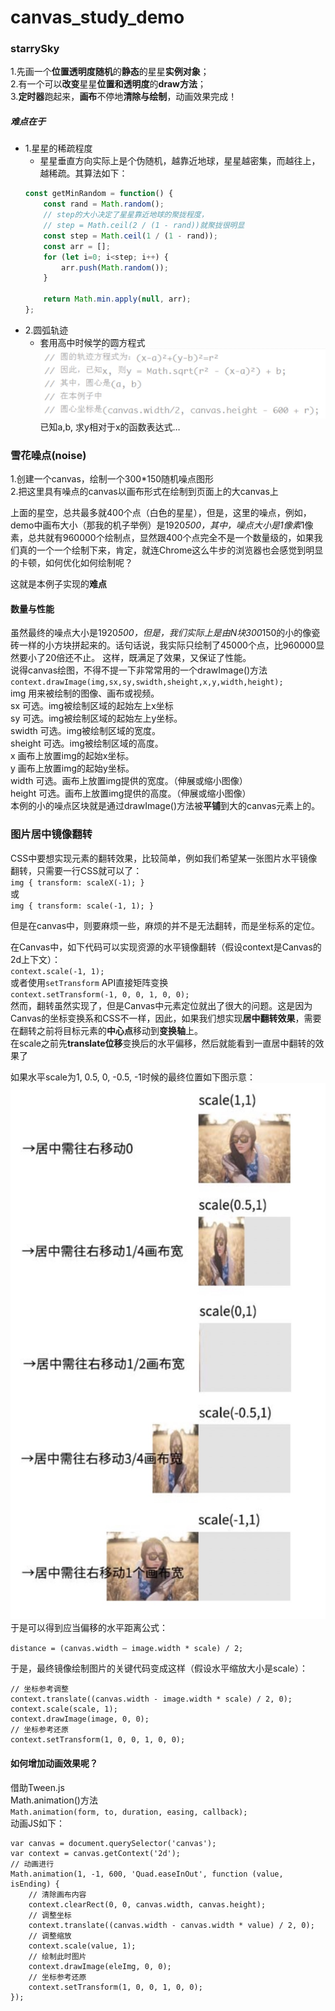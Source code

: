 # canvas_study_demo
### starrySky
 1.先画一个**位置透明度随机**的**静态**的星星**实例对象**；  
 2.有一个可以**改变**星星**位置和透明度**的**draw方法**；  
 3.**定时器**跑起来，**画布**不停地**清除与绘制**，动画效果完成！
##### 难点在于 
- 1.星星的稀疏程度
    - 星星垂直方向实际上是个伪随机，越靠近地球，星星越密集，而越往上，越稀疏。其算法如下：  
    ````javascript
    const getMinRandom = function() {
        const rand = Math.random();
        // step的大小决定了星星靠近地球的聚拢程度，
        // step = Math.ceil(2 / (1 - rand))就聚拢很明显
        const step = Math.ceil(1 / (1 - rand));
        const arr = [];
        for (let i=0; i<step; i++) {
            arr.push(Math.random());
        }
    
        return Math.min.apply(null, arr);       
    };
    ````
- 2.圆弧轨迹  
    - 套用高中时候学的圆方程式  
    ![](https://github.com/white-zero/canvas_study_demo/blob/master/src/images/yuanhuguiji.png)  
    已知a,b, 求y相对于x的函数表达式…
    
### 雪花噪点(noise)  
  1.创建一个canvas，绘制一个300*150随机噪点图形  
  2.把这里具有噪点的canvas以画布形式在绘制到页面上的大canvas上  
  
上面的星空，总共最多就400个点（白色的星星），但是，这里的噪点，例如，demo中画布大小（那我的机子举例）是1920*500，其中，噪点大小是1像素*1像素，总共就有960000个绘制点，显然跟400个点完全不是一个数量级的，如果我们真的一个一个绘制下来，肯定，就连Chrome这么牛步的浏览器也会感觉到明显的卡顿，如何优化如何绘制呢？

这就是本例子实现的**难点**  
#### 数量与性能  
虽然最终的噪点大小是1920*500，但是，我们实际上是由N块300*150的小的像瓷砖一样的小方块拼起来的。话句话说，我实际只绘制了45000个点，比960000显然要小了20倍还不止。
这样，既满足了效果，又保证了性能。  
说得canvas绘图，不得不提一下非常常用的一个drawImage()方法  
`context.drawImage(img,sx,sy,swidth,sheight,x,y,width,height);`  
img	用来被绘制的图像、画布或视频。  
sx	可选。img被绘制区域的起始左上x坐标  
sy	可选。img被绘制区域的起始左上y坐标。  
swidth	可选。img被绘制区域的宽度。  
sheight	可选。img被绘制区域的高度。  
x	画布上放置img的起始x坐标。  
y	画布上放置img的起始y坐标。  
width	可选。画布上放置img提供的宽度。（伸展或缩小图像）  
height	可选。画布上放置img提供的高度。（伸展或缩小图像）  
本例的小的噪点区块就是通过drawImage()方法被**平铺**到大的canvas元素上的。
### 图片居中镜像翻转  
CSS中要想实现元素的翻转效果，比较简单，例如我们希望某一张图片水平镜像翻转，只需要一行CSS就可以了：  
`img {
     transform: scaleX(-1);
 }
`  
或  
`img {
     transform: scale(-1, 1);
 }`   
 
  
 但是在canvas中，则要麻烦一些，麻烦的并不是无法翻转，而是坐标系的定位。
 
 在Canvas中，如下代码可以实现资源的水平镜像翻转（假设context是Canvas的2d上下文）：  
 `context.scale(-1, 1);`  
 或者使用`setTransform` API直接矩阵变换  
 `context.setTransform(-1, 0, 0, 1, 0, 0);`  
 然而，翻转虽然实现了，但是Canvas中元素定位就出了很大的问题。这是因为Canvas的坐标变换系和CSS不一样，因此，如果我们想实现**居中翻转效果**，需要在翻转之前将目标元素的**中心点**移动到**变换轴**上。  
 在scale之前先**translate位移**变换后的水平偏移，然后就能看到一直居中翻转的效果了 
  
  如果水平scale为1, 0.5, 0, -0.5, -1时候的最终位置如下图示意：
 ![](src/images/imagetilt.png)  
 于是可以得到应当偏移的水平距离公式：
 
 `distance = (canvas.width – image.width * scale) / 2;`
   
 于是，最终镜像绘制图片的关键代码变成这样（假设水平缩放大小是scale）：  
 ````
// 坐标参考调整
context.translate((canvas.width - image.width * scale) / 2, 0);
context.scale(scale, 1);
context.drawImage(image, 0, 0);
// 坐标参考还原
context.setTransform(1, 0, 0, 1, 0, 0);
 ````  
#### 如何增加动画效果呢？
借助Tween.js   
Math.animation()方法   
`Math.animation(form, to, duration, easing, callback);`  
动画JS如下：
````
var canvas = document.querySelector('canvas');
var context = canvas.getContext('2d');
// 动画进行
Math.animation(1, -1, 600, 'Quad.easeInOut', function (value, isEnding) {
    // 清除画布内容
    context.clearRect(0, 0, canvas.width, canvas.height);
    // 调整坐标
    context.translate((canvas.width - canvas.width * value) / 2, 0);
    // 调整缩放
    context.scale(value, 1);
    // 绘制此时图片
    context.drawImage(eleImg, 0, 0);
    // 坐标参考还原
    context.setTransform(1, 0, 0, 1, 0, 0);
});
````
